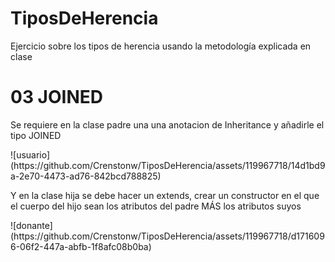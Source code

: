 # TiposDeHerencia
Ejercicio sobre los tipos de herencia usando la metodología explicada en clase
<h1>03 JOINED</h1>
<p>Se requiere en la clase padre una una anotacion de Inheritance y añadirle el tipo JOINED</p>
![usuario](https://github.com/Crenstonw/TiposDeHerencia/assets/119967718/14d1bd9a-2e70-4473-ad76-842bcd788825)
<p>Y en la clase hija se debe hacer un extends, crear un constructor en el que el cuerpo del hijo sean los atributos del padre MÁS los atributos suyos</p>
![donante](https://github.com/Crenstonw/TiposDeHerencia/assets/119967718/d1716096-06f2-447a-abfb-1f8afc08b0ba)
